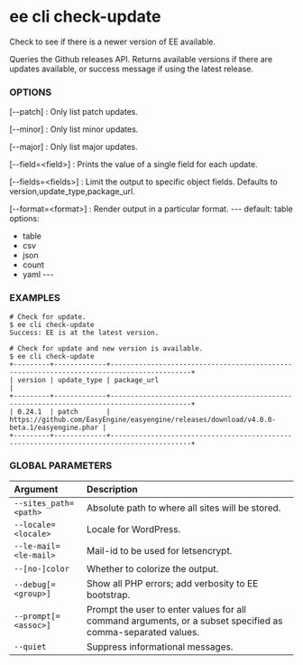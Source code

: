 # ee cli check-update

Check to see if there is a newer version of EE available.

Queries the Github releases API. Returns available versions if there are updates available, or success message if using the latest release.

### OPTIONS

[\--patch]
: Only list patch updates.

[\--minor]
: Only list minor updates.

[\--major]
: Only list major updates.

[\--field=&lt;field&gt;]
: Prints the value of a single field for each update.

[\--fields=&lt;fields&gt;]
: Limit the output to specific object fields. Defaults to version,update_type,package_url.

[\--format=&lt;format&gt;]
: Render output in a particular format.
\---
default: table
options:
  - table
  - csv
  - json
  - count
  - yaml
\---

### EXAMPLES

    # Check for update.
    $ ee cli check-update
    Success: EE is at the latest version.

    # Check for update and new version is available.
    $ ee cli check-update
    +---------+-------------+------------------------------------------------------------------------------------------+
    | version | update_type | package_url                                                                              |
    +---------+-------------+------------------------------------------------------------------------------------------+
    | 0.24.1  | patch       | https://github.com/EasyEngine/easyengine/releases/download/v4.0.0-beta.1/easyengine.phar |
    +---------+-------------+------------------------------------------------------------------------------------------+

### GLOBAL PARAMETERS

| **Argument**    | **Description**              |
|:----------------|:-----------------------------|
| `--sites_path=<path>` | Absolute path to where all sites will be stored. |
| `--locale=<locale>` | Locale for WordPress. |
| `--le-mail=<le-mail>` | Mail-id to be used for letsencrypt. |
| `--[no-]color` | Whether to colorize the output. |
| `--debug[=<group>]` | Show all PHP errors; add verbosity to EE bootstrap. |
| `--prompt[=<assoc>]` | Prompt the user to enter values for all command arguments, or a subset specified as comma-separated values. |
| `--quiet` | Suppress informational messages. |
